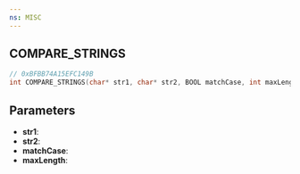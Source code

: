 ```yaml
---
ns: MISC
---
```

## COMPARE_STRINGS

```c
// 0xBFBB74A15EFC149B
int COMPARE_STRINGS(char* str1, char* str2, BOOL matchCase, int maxLength);
```

## Parameters
* **str1**:
* **str2**:
* **matchCase**:
* **maxLength**:
